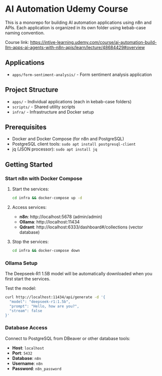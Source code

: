 # AI Automation Udemy Course

This is a monorepo for building AI automation applications using n8n and APIs. Each application is organized in its own folder using kebab-case naming convention.

Course link: https://intive-learning.udemy.com/course/ai-automation-build-llm-apps-ai-agents-with-n8n-apis/learn/lecture/48684429#overview

## Applications

- `apps/form-sentiment-analysis/` - Form sentiment analysis application

## Project Structure

- `apps/` - Individual applications (each in kebab-case folders)
- `scripts/` - Shared utility scripts
- `infra/` - Infrastructure and Docker setup

## Prerequisites

- Docker and Docker Compose (for n8n and PostgreSQL)
- PostgreSQL client tools: `sudo apt install postgresql-client`
- jq (JSON processor): `sudo apt install jq`

## Getting Started

### Start n8n with Docker Compose

1. Start the services:
   ```bash
   cd infra && docker-compose up -d
   ```

2. Access services:
   - **n8n**: http://localhost:5678 (admin/admin)
   - **Ollama**: http://localhost:11434
   - **Qdrant**: http://localhost:6333/dashboard#/collections (vector database)

3. Stop the services:
   ```bash
   cd infra && docker-compose down
   ```

### Ollama Setup

The Deepseek-R1 1.5B model will be automatically downloaded when you first start the services.

Test the model:
```bash
curl http://localhost:11434/api/generate -d '{
  "model": "deepseek-r1:1.5b",
  "prompt": "Hello, how are you?",
  "stream": false
}'
```

### Database Access

Connect to PostgreSQL from DBeaver or other database tools:
- **Host**: `localhost`
- **Port**: `5432`
- **Database**: `n8n`
- **Username**: `n8n`
- **Password**: `n8n_password`

